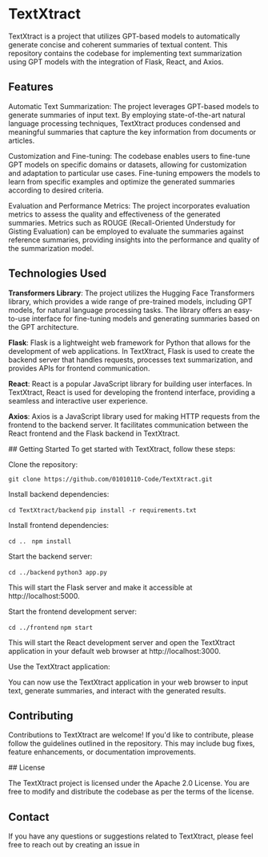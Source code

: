 # TextXtract
TextXtract is a project that utilizes GPT-based models to automatically generate concise and coherent summaries of textual content. This repository contains the codebase for implementing text summarization using GPT models with the integration of Flask, React, and Axios.

## Features
Automatic Text Summarization: The project leverages GPT-based models to generate summaries of input text. By employing state-of-the-art natural language processing techniques, TextXtract produces condensed and meaningful summaries that capture the key information from documents or articles.

Customization and Fine-tuning: The codebase enables users to fine-tune GPT models on specific domains or datasets, allowing for customization and adaptation to particular use cases. Fine-tuning empowers the models to learn from specific examples and optimize the generated summaries according to desired criteria.

Evaluation and Performance Metrics: The project incorporates evaluation metrics to assess the quality and effectiveness of the generated summaries. Metrics such as ROUGE (Recall-Oriented Understudy for Gisting Evaluation) can be employed to evaluate the summaries against reference summaries, providing insights into the performance and quality of the summarization model.

## Technologies Used
**Transformers Library**: The project utilizes the Hugging Face Transformers library, which provides a wide range of pre-trained models, including GPT models, for natural language processing tasks. The library offers an easy-to-use interface for fine-tuning models and generating summaries based on the GPT architecture.

**Flask**: Flask is a lightweight web framework for Python that allows for the development of web applications. In TextXtract, Flask is used to create the backend server that handles requests, processes text summarization, and provides APIs for frontend communication.

**React**: React is a popular JavaScript library for building user interfaces. In TextXtract, React is used for developing the frontend interface, providing a seamless and interactive user experience.

**Axios**: Axios is a JavaScript library used for making HTTP requests from the frontend to the backend server. It facilitates communication between the React frontend and the Flask backend in TextXtract.

## Getting Started
To get started with TextXtract, follow these steps:

Clone the repository:


``` git clone https://github.com/01010110-Code/TextXtract.git ```

Install backend dependencies:


``` cd TextXtract/backend ```
``` pip install -r requirements.txt ```

Install frontend dependencies:


``` cd ..  ```
``` npm install ```

Start the backend server:

``` cd ../backend ```
``` python3 app.py ```


This will start the Flask server and make it accessible at http://localhost:5000.

Start the frontend development server:

``` cd ../frontend ```
``` npm start ```

This will start the React development server and open the TextXtract application in your default web browser at http://localhost:3000.

Use the TextXtract application:

You can now use the TextXtract application in your web browser to input text, generate summaries, and interact with the generated results.

## Contributing

Contributions to TextXtract are welcome! If you'd like to contribute, please follow the guidelines outlined in the repository. This may include bug fixes, feature enhancements, or documentation improvements.

## License

The TextXtract project is licensed under the Apache 2.0 License. You are free to modify and distribute the codebase as per the terms of the license.

## Contact

If you have any questions or suggestions related to TextXtract, please feel free to reach out by creating an issue in





